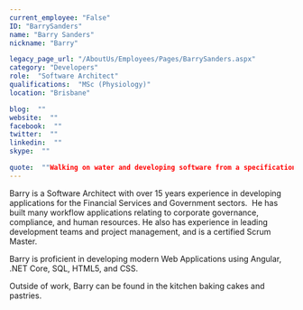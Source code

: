 ```yaml
---
current_employee: "False"
ID: "BarrySanders"
name: "Barry Sanders"
nickname: "Barry"

legacy_page_url: "/AboutUs/Employees/Pages/BarrySanders.aspx"
category: "Developers"
role:  "Software Architect"
qualifications:  "MSc (Physiology)"
location: "Brisbane"

blog:  ""
website:  ""
facebook:  ""
twitter:  ""
linkedin:  ""
skype:  ""

quote:  ""Walking on water and developing software from a specification are easy if both are frozen." (Edward V Berard)"
---
```


​​​​​​​​​Barry is a Software Architect with over ​15 years experience in developing applications for the Financial Services and Government sectors.  He has built many workflow applications relating to corporate governance, compliance, and human resources. He also has experience in leading development teams and project management, and is a certified Scrum Master.  

​​​​Barry is proficient in developing modern Web Applications using Angular, .NET Core, SQL, HTML5, and CSS.  

Outside of work, Barry can be found in the kitchen baking cakes and pastries.​  